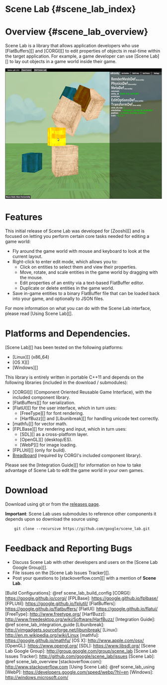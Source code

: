 Scene Lab    {#scene_lab_index}
=========

# Overview    {#scene_lab_overview}

Scene Lab is a library that allows application developers who use
[FlatBuffers][] and [CORGI][] to edit properties of objects in real-time within
the target application. For example, a game developer can use [Scene Lab][] to
lay out objects in a game world inside their game.

<img src="editor_screenshot_select.png" style="height: 30em"/>

# Features

This initial release of Scene Lab was developed for [Zooshi][] and is focused on
letting you perform certain core tasks needed for editing a game world:

  * Fly around the game world with mouse and keyboard to look at the current
    layout.
  * Right-click to enter edit mode, which allows you to:
    * Click on entities to select them and view their properties.
    * Move, rotate, and scale entities in the game world by dragging with the
      mouse.
    * Edit properties of an entity via a text-based FlatBuffer editor.
    * Duplicate or delete entities in the game world.
  * Save in-game entities to a binary FlatBuffer file that can be loaded back
    into your game, and optionally to JSON files.

For more information on what you can do with the Scene Lab interface, please
read [Using Scene Lab][].

# Platforms and Dependencies.

[Scene Lab][] has been tested on the following platforms:

   * [Linux][] (x86_64)
   * [OS X][]
   * [Windows][]

This library is entirely written in portable C++11 and depends on the
following libraries (included in the download / submodules):

   * [CORGI][] (Component Oriented Reusable Game Interface), with the included
     component library.
   * [FlatBuffers][] for serialization.
   * [FlatUI][] for the user interface, which in turn uses:
     * [FreeType][] for font rendering.
     * [HarfBuzz][] and [Libunibreak][] for handling unicode text correctly.
   * [mathfu][] for vector math.
   * [FPLBase][] for rendering and input, which in turn uses:
     * [SDL][] as a cross-platform layer.
     * [OpenGL][] (desktop/ES).
     * [WebP][] for image loading.
   * [FPLUtil][] (only for build).
   * [Breadboard][] (required by CORGI's included component library).

Please see the [Integration Guide][] for information on how to take advantage of
Scene Lab to edit the game world in your own games.

# Download

Download using git or from the
[releases page](http://github.com/google/scene_lab/releases).

**Important**: Scene Lab uses submodules to reference other components it depends
upon so download the source using:

~~~{.sh}
    git clone --recursive https://github.com/google/scene_lab.git
~~~

# Feedback and Reporting Bugs

   * Discuss Scene Lab with other developers and users on the
     [Scene Lab Google Group][].
   * File issues on the [Scene Lab Issues Tracker][].
   * Post your questions to [stackoverflow.com][] with a mention of **Scene Lab**.

  [Breadboard]: https://google.github.io/breadboard/
  [Build Configurations]: @ref scene_lab_build_config
  [CORGI]: https://google.github.io/corgi/
  [FPLBase]: https://google.github.io/fplbase/
  [FPLUtil]: https://google.github.io/fplutil/
  [FlatBuffers]: https://google.github.io/flatbuffers/
  [FlatUI]: https://google.github.io/flatui/
  [FreeType]: http://www.freetype.org/
  [HarfBuzz]: http://www.freedesktop.org/wiki/Software/HarfBuzz/
  [Integration Guide]: @ref scene_lab_integration_guide
  [Libunibreak]: http://vimgadgets.sourceforge.net/libunibreak/
  [Linux]: http://en.m.wikipedia.org/wiki/Linux
  [mathfu]: https://google.github.io/mathfu/
  [OS X]: http://www.apple.com/osx/
  [OpenGL]: https://www.opengl.org/
  [SDL]: https://www.libsdl.org/
  [Scene Lab Google Group]: http://group.google.com/group/scene_lab
  [Scene Lab Issues Tracker]: http://github.com/google/scene_lab/issues
  [Scene Lab]: @ref scene_lab_overview
  [stackoverflow.com]: http://www.stackoverflow.com
  [Using Scene Lab]: @ref scene_lab_using
  [WebP]: https://developers.google.com/speed/webp/?hl=en
  [Windows]: http://windows.microsoft.com/



